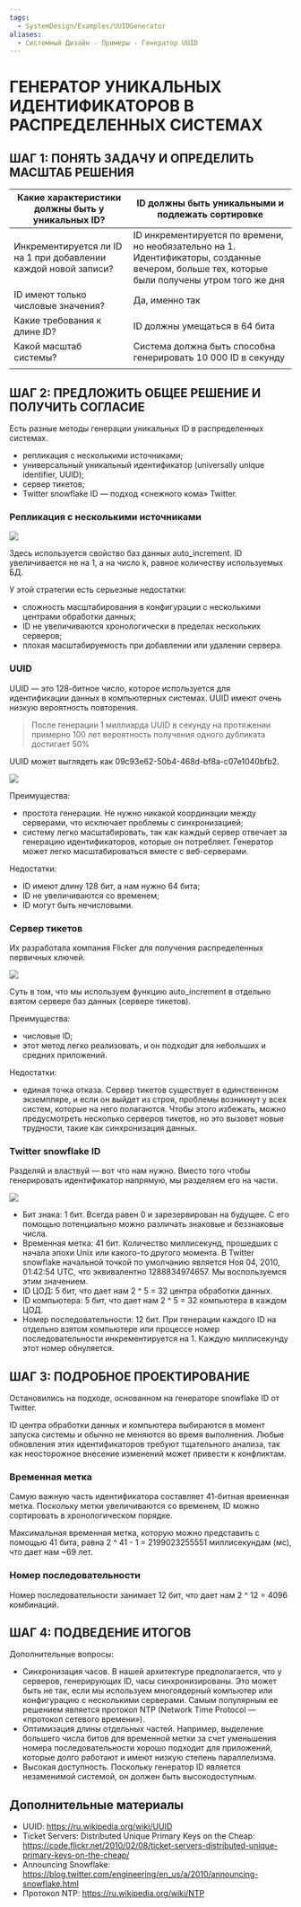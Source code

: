 ```yaml
---
tags:
  - SystemDesign/Examples/UUIDGenerator
aliases:
  - Системный Дизайн - Примеры - Генератор UUID
---
```

# ГЕНЕРАТОР УНИКАЛЬНЫХ ИДЕНТИФИКАТОРОВ В РАСПРЕДЕЛЕННЫХ СИСТЕМАХ

## ШАГ 1: ПОНЯТЬ ЗАДАЧУ И ОПРЕДЕЛИТЬ МАСШТАБ РЕШЕНИЯ


| Какие характеристики должны быть у уникальных ID?               | ID должны быть уникальными и подлежать сортировке                                                                                             |
| --------------------------------------------------------------- | --------------------------------------------------------------------------------------------------------------------------------------------- |
| Инкрементируется ли ID на 1 при добавлении каждой новой записи? | ID инкрементируется по времени, но необязательно на 1. Идентификаторы, созданные вечером, больше тех, которые были получены утром того же дня |
| ID имеют только числовые значения?                              | Да, именно так                                                                                                                                |
| Какие требования к длине ID?                                    | ID должны умещаться в 64 бита                                                                                                                 |
| Какой масштаб системы?                                          | Система должна быть способна генерировать 10 000 ID в секунду                                                                                 |
|                                                                 |                                                                                                                                               |

## ШАГ 2: ПРЕДЛОЖИТЬ ОБЩЕЕ РЕШЕНИЕ И ПОЛУЧИТЬ СОГЛАСИЕ

Есть разные методы генерации уникальных ID в распределенных системах.

- репликация с несколькими источниками;
- универсальный уникальный идентификатор (universally unique identifier, UUID);
- сервер тикетов;
- Twitter snowflake ID — подход «снежного кома» Twitter.

### Репликация с несколькими источниками

![](./images/guid_01.png)

Здесь используется свойство баз данных auto_increment. ID увеличивается не на 1, а на число k, равное количеству используемых БД.

У этой стратегии есть серьезные недостатки:

- сложность масштабирования в конфигурации с несколькими центрами обработки данных;
- ID не увеличиваются хронологически в пределах нескольких серверов;
- плохая масштабируемость при добавлении или удалении сервера.

### UUID

UUID — это 128-битное число, которое используется для идентификации данных в компьютерных системах. UUID имеют очень низкую вероятность повторения.

> После генерации 1 миллиарда UUID в секунду на протяжении примерно 100 лет вероятность получения одного дубликата достигает 50%

UUID может выглядеть как 09c93e62-50b4-468d-bf8a-c07e1040bfb2.

![](./images/guid_02.png)

Преимущества:

- простота генерации. Не нужно никакой координации между серверами, что исключает проблемы с синхронизацией;
- систему легко масштабировать, так как каждый сервер отвечает за генерацию идентификаторов, которые он потребляет. Генератор может легко масштабироваться вместе с веб-серверами.

Недостатки:

- ID имеют длину 128 бит, а нам нужно 64 бита;
- ID не увеличиваются со временем;
- ID могут быть нечисловыми.

### Сервер тикетов

Их разработала компания Flicker для получения распределенных первичных ключей.

![](./images/guid_03.png)

Суть в том, что мы используем функцию auto_increment в отдельно взятом сервере баз данных (сервере тикетов).

Преимущества:

- числовые ID;
- этот метод легко реализовать, и он подходит для небольших и средних приложений.

Недостатки:

- единая точка отказа. Сервер тикетов существует в единственном экземпляре, и если он выйдет из строя, проблемы возникнут у всех систем, которые на него полагаются. Чтобы этого избежать, можно предусмотреть несколько серверов тикетов, но это вызовет новые трудности, такие как синхронизация данных.

### Twitter snowflake ID

Разделяй и властвуй — вот что нам нужно. Вместо того чтобы генерировать идентификатор напрямую, мы разделяем его на части.

![](./images/guid_04.png)

- Бит знака: 1 бит. Всегда равен 0 и зарезервирован на будущее. С его помощью потенциально можно различать знаковые и беззнаковые числа.
- Временная метка: 41 бит. Количество миллисекунд, прошедших с начала эпохи Unix или какого-то другого момента. В Twitter snowflake начальной точкой по умолчанию является Ноя 04, 2010, 01:42:54 UTC, что эквивалентно 1288834974657. Мы воспользуемся этим значением.
- ID ЦОД: 5 бит, что дает нам 2 ^ 5 = 32 центра обработки данных. 
- ID компьютера: 5 бит, что дает нам 2 ^ 5 = 32 компьютера в каждом ЦОД.
- Номер последовательности: 12 бит. При генерации каждого ID на отдельно взятом компьютере или процессе номер последовательности инкрементируется на 1. Каждую миллисекунду этот номер обнуляется.

## ШАГ 3: ПОДРОБНОЕ ПРОЕКТИРОВАНИЕ

Остановились на подходе, основанном на генераторе snowflake ID от Twitter.

ID центра обработки данных и компьютера выбираются в момент запуска системы и обычно не меняются во время выполнения. Любые обновления этих идентификаторов требуют тщательного анализа, так как неосторожное внесение изменений может привести к конфликтам.

### Временная метка

Самую важную часть идентификатора составляет 41-битная временная метка. Поскольку метки увеличиваются со временем, ID можно сортировать в хронологическом порядке.

Максимальная временная метка, которую можно представить с помощью 41 бита, равна 2 ^ 41 - 1 = 2199023255551 миллисекундам (мс), что дает нам ~69 лет.

### Номер последовательности

Номер последовательности занимает 12 бит, что дает нам 2 ^ 12 = 4096 комбинаций.

## ШАГ 4: ПОДВЕДЕНИЕ ИТОГОВ

Дополнительные вопросы:

- Синхронизация часов. В нашей архитектуре предполагается, что у серверов, генерирующих ID, часы синхронизированы. Это может быть не так, если мы используем многоядерный компьютер или конфигурацию с несколькими серверами. Самым популярным ее решением является протокол NTP (Network Time Protocol — «протокол сетевого времени»). 
- Оптимизация длины отдельных частей. Например, выделение большего числа битов для временной метки за счет уменьшения номера последовательности хорошо подходит для приложений, которые долго работают и имеют низкую степень параллелизма.
- Высокая доступность. Поскольку генератор ID является незаменимой системой, он должен быть высокодоступным.


## Дополнительные материалы

- UUID: https://ru.wikipedia.org/wiki/UUID
- Ticket Servers: Distributed Unique Primary Keys on the Cheap: https://code.flickr.net/2010/02/08/ticket-servers-distributed-unique-primary-keys-on-the-cheap/
- Announcing Snowflake: https://blog.twitter.com/engineering/en_us/a/2010/announcing-snowflake.html
- Протокол NTP: https://ru.wikipedia.org/wiki/NTP


